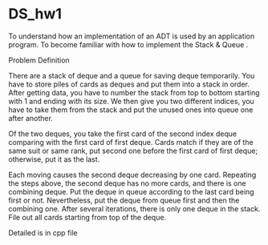 # DS_hw1

To understand how an implementation of an ADT is used by an application program.
To become familiar with how to implement the Stack & Queue . 

Problem Definition

There are a stack of deque and a queue for saving deque temporarily. You have to store piles of cards as deques and put them into a stack in order. After getting data, you have to number the stack from top to bottom starting with 1 and ending with its size. We then give you two different indices, you have to take them from the stack and put the unused ones into queue one after another. 

Of the two deques, you take the first card of the second index deque comparing with the first card of first deque. Cards match if they are of the same suit or same rank, put second one before the first card of first deque; otherwise, put it as the last. 

Each moving causes the second deque decreasing by one card. Repeating the steps above, the second deque has no more cards, and there is one combining deque. Put the deque in queue according to the last card being first or not. Nevertheless, put the deque from queue first and then the combining one. After several iterations, there is only one deque in the stack. File out all cards starting from top of the deque. 
 
Detailed is in cpp file
